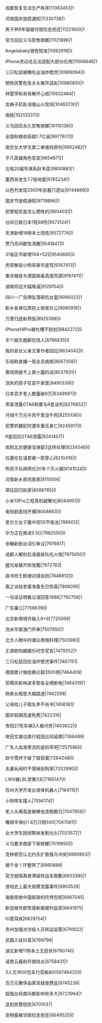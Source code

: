 成都恢复生活生产秩序|11363453|1

河南国庆放假通知|11330736|1

男子养8年猫被邻居捡走拒还|11221600|1

官方回应义乌禁售槟榔|11121896|1

Angelababy银色短发|11092918|0

iPhone灵动岛无法适配大部分应用|11006648|1

三只松鼠被曝吃出油炸壁虎|10999094|0

牺牲民警危急关头推开战友|10880650|1

林楚萍和哥哥解开心结|10632484|1

龙麻子赶赴涪陵山火现场|10483730|1

南依|10213337|0

义乌回应永久禁售槟榔|10110138|0

全国秋粮收获超1.7亿亩|9977617|0

南京女大学生案二审维持原判|9902482|1

平凡英雄角色官宣|9854971|1

北电20届导演系赵韦弦|9800883|1

墨西哥发生7.7级地震|9765234|1

以色列发现3300年前墓穴遗址|9744669|0

国庆节放假通知|9719896|0

民警程凯是怎么牺牲的|9604031|1

台风已致日本1死69伤|9573124|1

天津新增18例本土阳性|9572774|0

贾乃亮间歇性清醒|9541847|0

31省区市新增104+525|9540695|0

虎哥解说小杨哥豪华座驾|9357413|1

重庆猴痘与德国病毒高度同源|9197411|1

湖南将迎大幅降温|9129154|0

四川一广告牌坠落砸伤女童|9090023|1

新乡各单位原则上居家办公|9080918|1

万里归途新预告|8925398|0

iPhone14Pro被吐槽不耐划|8842272|0

半个娱乐圈都在找人|8786835|0

我的县长父亲文章作者回应|8634042|0

乐视称直播一周全员病倒|8567359|1

黄晓明接不上黄小蕾的话|8537831|1

消失的孩子在袁午家里|8490339|0

日本百岁老人数量破9万|8349997|0

黑客泄露GTA6称要与R星谈判|8276852|1

月销千万元牛肉干里没牛肉|8255136|0

民警抓嫌犯时遭车重压身亡|8245917|0

R星回应GTA6泄露|8241407|1

收到北京健康宝弹窗3这样处理|8234546|0

任嘉伦在请君被一箭穿心|8210416|0

熊孩子玩闹喷光20多个灭火器|8141024|0

河南新乡原则居家|8110556|

常征回归赵家|8088765|0

小米13Pro工程真机疑曝光|8044951|0

电视剧底线开播|8004663|0

爱尔兰女子腹中现55节电池|7995012|

华为正在推进5.5G|7982550|0

张翰新剧台词引争议|7976817|

成都人解封后凌晨排队吃火锅|7975050|1

盛光祖被开除党籍|7972783|

虞书欣王鹤棣对镜自拍|7846912|0

嘉之派给老婆准备生日惊喜|7806095|

一句话证明看过请回答1988|7792758|1

广东廉江|7756639|0

北京新增境外输入8+9|7725069|

洗米华案澳门开审|7507850|1

北方人眼中的潮汕黑暗料理|7503983|

王源欧阳娜娜乐时空官宣|7479252|1

三只松鼠回应油炸壁虎事件|7467151|

德国累计猴痘确诊超3500例|7464409|

受飓风影响波多黎各全境断电|7464319|1

杨紫长相思大婚路透|7462298|

父母给儿子取名李不尚书|7456183|

国庆假期高速免费|7422316|

贵阳27死车祸3人被问责|7403622|0

岸田文雄访美行程因台风延期|7386489|

广东人血液里流的是奶茶吧|7357588|0

赵兮雪终于破了毁容案|7284248|0

夫妻玩闹时不慎掉到狗笼|7202990|0

LWX被LBL禁赛3天|7165147|0

苏州大学开发出液体机器人|7164110|1

小狗带车撞人|7094174|1

老人头痛竟是被蜱虫连吸数日|7047859|1

曝顺丰保价1.8万只赔500|7047061|1

女大学生因频繁掉发剃光头|7023572|1

义乌要求商家下架槟榔|7019950|0

克林顿否认北约东扩致俄乌冲突|6990953|1

被千金丫环整笑了|6960888|

官方就隔离者滞留转运车致歉|6933380|1

游戏史上最大规模泄露事件|6903526|

谁能拒绝中国邮政的托特包呢|6867045|

新加坡伴郎性侵新娘被判监禁|6841975|

IU患耳疾|6829754|1

贵州加强对涉疫人员转运监管|6791022|

武磊入驻抖音|6769796|

湖北新增11例本土无症状|6760740|

请君云羲剖丹救陆炎|6758431|1

3人花1600包车行窃偷800|6749420|0

百万元奢侈品家具疑是赝品|6745239|

超强台风南玛都影响有多大|6723964|1

送别民警程凯|6701037|

宠物猫被邻居捡走拒还|6649525|0

